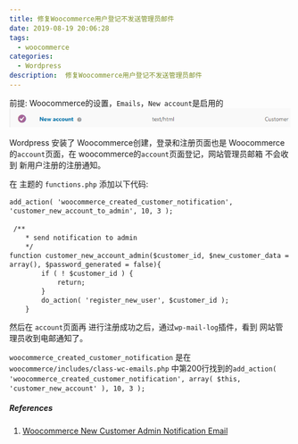```yaml
---
title: 修复Woocommerce用户登记不发送管理员邮件
date: 2019-08-19 20:06:28
tags:
  - woocommerce
categories:
  - Wordpress
description:  修复Woocommerce用户登记不发送管理员邮件
---
```


前提: Woocommerce的设置，`Emails`，`New account`是启用的
![](uploads/190820/20190820181352.png)

Wordpress 安装了 Woocommerce创建，登录和注册页面也是 Woocommerce的`account`页面，在 woocommerce的`account`页面登记，网站管理员邮箱 不会收到 新用户注册的注册通知。




在 主题的 `functions.php` 添加以下代码:

```
add_action( 'woocommerce_created_customer_notification',  'customer_new_account_to_admin', 10, 3 );

 /**
    * send notification to admin
    */
function customer_new_account_admin($customer_id, $new_customer_data = array(), $password_generated = false){
        if ( ! $customer_id ) {
            return;
        }
        do_action( 'register_new_user', $customer_id );
    }
```

然后在 `account`页面再 进行注册成功之后，通过`wp-mail-log`插件，看到 网站管理员收到电邮通知了。

`woocommerce_created_customer_notification` 是在 `woocommerce/includes/class-wc-emails.php` 中第200行找到的`add_action( 'woocommerce_created_customer_notification', array( $this, 'customer_new_account' ), 10, 3 );`


##### References
1. [Woocommerce New Customer Admin Notification Email](https://stackoverflow.com/a/25170599)